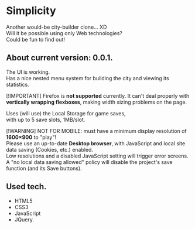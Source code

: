 # Simplicity
Another would-be city-builder clone... XD\
Will it be possible using only Web technologies?\
Could be fun to find out!

## About current version: 0.0.1.
The UI is working.\
Has a nice nested menu system for building the city and viewing its statistics.

[!IMPORTANT]
Firefox is **not supported** currently. It can't deal properly with **vertically wrapping flexboxes**, making width sizing problems on the page.

Uses (will use) the Local Storage for game saves,\
with up to 5 save slots, 1MB/slot.

[!WARNING]
NOT FOR MOBILE: must have a minimum display resolution of **1600×900** to "play"!\
Please use an up-to-date **Desktop browser**, with JavaScript and local site data saving (Cookies, etc.) enabled.\
Low resolutions and a disabled JavaScript setting will trigger error screens.\
A "no local data saving allowed" policy will disable the project's save function (and its Save buttons).

## Used tech.
- HTML5
- CSS3
- JavaScript
- JQuery.